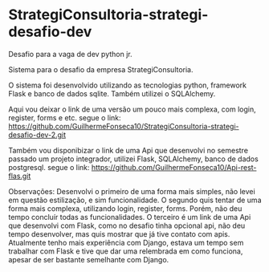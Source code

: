 # StrategiConsultoria-strategi-desafio-dev
Desafio para a vaga de dev python jr.

Sistema para o desafio da empresa StrategiConsultoria.

O sistema foi desenvolvido utilizando as tecnologias python, framework Flask e banco de dados sqlite. Também utilizei o SQLAlchemy.

Aqui vou deixar o link de uma versão um pouco mais complexa, com login, register, forms e etc.
segue o link:
https://github.com/GuilhermeFonseca10/StrategiConsultoria-strategi-desafio-dev-2.git

Também vou disponibizar o link de uma Api que desenvolvi no semestre passado um projeto integrador, utilizei Flask, SQLAlchemy, banco de dados postgresql.
segue o link:
https://github.com/GuilhermeFonseca10/Api-rest-flas.git

Observações: Desenvolvi o primeiro de uma forma mais simples, não levei em questão estilização, e sim funcionalidade.
O segundo quis tentar de uma forma mais complexa, utilizando login, register, forms. Porém, não deu tempo concluír todas as funcionalidades.
O terceiro é um link de uma Api que desenvolvi com Flask, como no desafio tinha opcional api, não deu tempo desenvolver, mas quis mostrar que já tive contato com apis.
Atualmente tenho mais experiência com Django, estava um tempo sem trabalhar com Flask e tive que dar uma relembrada em como funciona, apesar de ser bastante semelhante com Django.


